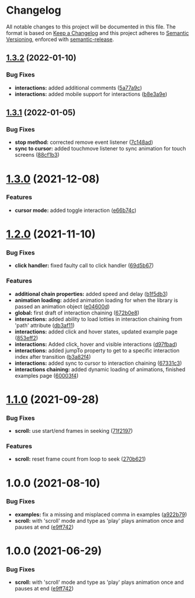 # Changelog
All notable changes to this project will be documented in this file.
The format is based on [Keep a Changelog](https://keepachangelog.com/en/1.0.0/) and this project adheres to [Semantic Versioning](https://semver.org/spec/v2.0.0.html), enforced with [semantic-release](https://github.com/semantic-release/semantic-release).


## [1.3.2](https://github.com/LottieFiles/lottie-interactivity/compare/v1.3.1...v1.3.2) (2022-01-10)


### Bug Fixes

* **interactions:** added additional comments ([5a77a9c](https://github.com/LottieFiles/lottie-interactivity/commit/5a77a9c9169886846acc62ffebde48e0c3ace064))
* **interactions:** added mobile support for interactions ([b8e3a9e](https://github.com/LottieFiles/lottie-interactivity/commit/b8e3a9e1c87683559b301dd3d364fb49154c4092))

## [1.3.1](https://github.com/LottieFiles/lottie-interactivity/compare/v1.3.0...v1.3.1) (2022-01-05)


### Bug Fixes

* **stop method:** corrected remove event listener ([7c148ad](https://github.com/LottieFiles/lottie-interactivity/commit/7c148ad117a0400087c6edf37c346a37ac59eaf0))
* **sync to cursor:** added touchmove listener to sync animation for touch screens ([88cf1b3](https://github.com/LottieFiles/lottie-interactivity/commit/88cf1b3e4973d19e169b708eebde473389864dad))

# [1.3.0](https://github.com/LottieFiles/lottie-interactivity/compare/v1.2.0...v1.3.0) (2021-12-08)


### Features

* **cursor mode:** added toggle interaction ([e66b74c](https://github.com/LottieFiles/lottie-interactivity/commit/e66b74cd242b21e85212815d24f0cb193d63c4c5))

# [1.2.0](https://github.com/LottieFiles/lottie-interactivity/compare/v1.1.0...v1.2.0) (2021-11-10)


### Bug Fixes

* **click handler:** fixed faulty call to click handler ([69d5b67](https://github.com/LottieFiles/lottie-interactivity/commit/69d5b67c2e3c62f8921667007cf22b4da9875fc8))


### Features

* **additional chain properties:** added speed and delay ([b1f5db3](https://github.com/LottieFiles/lottie-interactivity/commit/b1f5db321afb22c82d7bd46ed0171966c0dadd6c))
* **animation loading:** added animation loading for when the library is passed an animation object ([e04600d](https://github.com/LottieFiles/lottie-interactivity/commit/e04600d21c753130938587f8ec0b1976b9b4eecb))
* **global:** first draft of interaction chaining ([672b0e8](https://github.com/LottieFiles/lottie-interactivity/commit/672b0e8a91f1d48584a3bbee7c045604e27cf06b))
* **interactions:** added ability to load lotties in interaction chaining from 'path' attribute ([db3af11](https://github.com/LottieFiles/lottie-interactivity/commit/db3af11c2cf87dc5374b3fbe5f88599106e82bf9))
* **interactions:** added click and hover states, updated example page ([853eff2](https://github.com/LottieFiles/lottie-interactivity/commit/853eff283248949be48bf81a5618eba08dcb1806))
* **interactions:** Added click, hover and visible interactions ([d97fbad](https://github.com/LottieFiles/lottie-interactivity/commit/d97fbad110a7e50ed829c7e3fafe92edbacff648))
* **interactions:** added jumpTo property to get to a specific interaction index after transition ([b3a82f4](https://github.com/LottieFiles/lottie-interactivity/commit/b3a82f45f80f7cd7a1a87bb5658b28f24a05c1ca))
* **interactions:** added sync to cursor to interaction chaining ([67331c3](https://github.com/LottieFiles/lottie-interactivity/commit/67331c3ee1f03bb3527d3552aebcc4558ba984e4))
* **interactions chaining:** added dynamic loading of animations, finished examples page ([60003f4](https://github.com/LottieFiles/lottie-interactivity/commit/60003f4d3951d8e287bcadbe237f39e9e4f183f2))

# [1.1.0](https://github.com/LottieFiles/lottie-interactivity/compare/v1.0.0...v1.1.0) (2021-09-28)


### Bug Fixes

* **scroll:** use start/end frames in seeking ([71f2197](https://github.com/LottieFiles/lottie-interactivity/commit/71f21973334f92e71323a1aa837902ce5b7d406a))


### Features

* **scroll:** reset frame count from loop to seek ([270b621](https://github.com/LottieFiles/lottie-interactivity/commit/270b6216ffd76ec4bfa2d59457c83748bae8e3d7))

# 1.0.0 (2021-08-10)


### Bug Fixes

* **examples:** fix a missing and misplaced comma in examples ([a922b79](https://github.com/LottieFiles/lottie-interactivity/commit/a922b7906383c43ea76f365d52c99a71b8e8989f))
* **scroll:** with 'scroll' mode and type as 'play' plays animation once and pauses at end ([e9ff742](https://github.com/LottieFiles/lottie-interactivity/commit/e9ff74240d1faf6b4385d3f70fd1fa4a8cc81b8d))

# 1.0.0 (2021-06-29)


### Bug Fixes

* **scroll:** with 'scroll' mode and type as 'play' plays animation once and pauses at end ([e9ff742](https://github.com/LottieFiles/lottie-interactivity/commit/e9ff74240d1faf6b4385d3f70fd1fa4a8cc81b8d))
